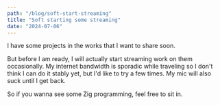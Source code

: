 ```yaml
---
path: "/blog/soft-start-streaming"
title: "Soft starting some streaming"
date: "2024-07-06"
---
```


I have some projects in the works that I want to share soon.

But before I am ready, I will actually start streaming work on them occasionally.
My internet bandwidth is sporadic while traveling so I don't think I can do
it stably yet, but I'd like to try a few times. My mic will also suck until I
get back.

So if you wanna see some Zig programming, feel free to sit in.
